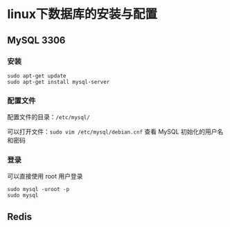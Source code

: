 # linux下数据库的安装与配置

## MySQL 3306

### 安装

```shell
sudo apt-get update
sudo apt-get install mysql-server
```

### 配置文件

配置文件的目录：`/etc/mysql/`

可以打开文件：`sudo vim /etc/mysql/debian.cnf` 查看 MySQL 初始化的用户名和密码

### 登录

可以直接使用 root 用户登录

```shell
sudo mysql -uroot -p
sudo mysql
```

## Redis

